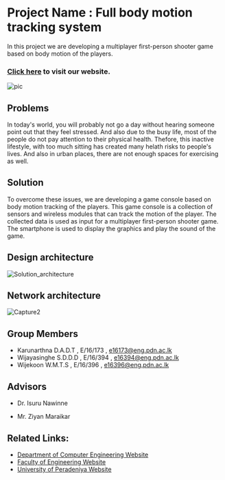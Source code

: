 # Project Name : Full body motion tracking system

In this project we are developing a multiplayer first-person shooter game based on body motion of the players.
### [Click here](https://cepdnaclk.github.io/e16-3yp-full-body-motion-tracking-system/) to visit our website.

![pic](https://user-images.githubusercontent.com/67902627/110009969-c23d2500-7d43-11eb-976d-5c219a31bd9f.jpg)

## Problems

In today's world, you will probably not go a day without hearing someone point out that they feel stressed. And
also due to the busy life, most of the people do not pay attention to their physical health. Thefore, this 
inactive lifestyle, with too much sitting has created many helath risks to people's lives. And also in urban
places, there are not enough spaces for exercising as well.

## Solution

To overcome these issues, we are developing a game console based on body motion tracking of the players. This 
game console is a collection of sensors and wireless modules that can track the motion of the player. The
collected data is used as input for a multiplayer first-person shooter game. The smartphone is used to display
the graphics and play the sound of the game. 

## Design architecture

![Solution_architecture](https://user-images.githubusercontent.com/67902627/119270040-608ca880-bc18-11eb-8006-bdd2ecc8178b.jpg)


## Network architecture

![Capture2](https://user-images.githubusercontent.com/67902627/110010232-134d1900-7d44-11eb-9b6c-a7716c52786d.PNG)

## Group Members
 - Karunarthna D.A.D.T , E/16/173 , e16173@eng.pdn.ac.lk
 - Wijayasinghe S.D.D.D , E/16/394 , e16394@eng.pdn.ac.lk
 - Wijekoon W.M.T.S , E/16/396 , e16396@eng.pdn.ac.lk

## Advisors

 - Dr. Isuru Nawinne

 - Mr. Ziyan Maraikar

## Related Links:
- [Department of Computer Engineering Website](http://www.ce.pdn.ac.lk/) 
- [Faculty of Engineering Website](https://eng.pdn.ac.lk/) 
- [University of Peradeniya Website](https://www.pdn.ac.lk/)

 
